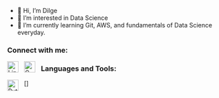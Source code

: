 - 👋 Hi, I’m Dilge
- 👀 I’m interested in Data Science
- 🌱 I’m currently learning Git, AWS, and fundamentals of Data Science everyday.


### Connect with me:
[<img align="left" alt="Linkedin" width="26px" src="https://simpleicons.org/icons/linkedin.svg" style="padding-right:10px;" />][linkedin]
[<img align="left" alt="Gmail" width="26px" src="https://simpleicons.org/icons/gmail.svg" style="padding-right:10px;" />][gmail]


### Languages and Tools:
[<img align="left" alt="Python" width="26px" src="https://simpleicons.org/icons/python.svg" style="padding-right:10px;" />]

[linkedin]: https://www.linkedin.com/in/dilge-karakaş-68b880127/
[gmail]: mailto:karakasdilge@gmail.com
